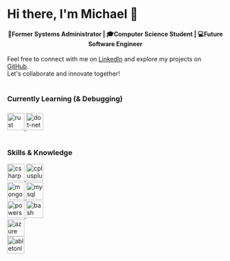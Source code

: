 # Hi there, I'm Michael 👋
<h4 align="center">💾Former Systems Administrator | 🎓Computer Science Student | 💻Future Software Engineer</h4>
<p>Feel free to connect with me on <a href="url">LinkedIn</a> and explore my projects on <a href="https://github.com/auxbyte?tab=repositories">GitHub</a>.<br>Let's collaborate and innovate together!</p>

#

<h3 align="left">Currently Learning (& Debugging)</h3>

###

<div align="left">
  <a href="https://github.com/auxbyte">
    <img src="https://img.shields.io/badge/Rust-000000?logo=rust&logoColor=white&style=for-the-badge" height="40" alt="rust logo"  />
  </a>
  <a href="https://github.com/auxbyte?tab=repositories&q=&type=&language=c%23">
    <img src="https://img.shields.io/badge/.NET-512BD4?logo=dotnet&logoColor=white&style=for-the-badge" height="40" alt="dot-net logo"  />
  </a>
</div>

#

<h3 align="left">Skills & Knowledge</h3>


<div align="left">
  <a href="https://github.com/auxbyte?tab=repositories&q=&type=&language=c%23">
    <img src="https://img.shields.io/badge/C Sharp-239120?logo=csharp&logoColor=white&style=for-the-badge" height="40" alt="csharp logo"  />
  </a>
  <a href="https://github.com/auxbyte">
    <img src="https://img.shields.io/badge/C++-00599C?logo=cplusplus&logoColor=white&style=for-the-badge" height="40" alt="cplusplus logo"  />
  </a>
</div>

<div align="left">
  <a href="https://github.com/auxbyte">
    <img src="https://img.shields.io/badge/MongoDB-47A248?logo=mongodb&logoColor=white&style=for-the-badge" height="40" alt="mongodb logo"  />
  </a>
  <a href="https://github.com/auxbyte">
    <img src="https://img.shields.io/badge/MySQL-4479A1?logo=mysql&logoColor=white&style=for-the-badge" height="40" alt="mysql logo"  />
  </a>
</div>



<div align="left">
  <a href="https://github.com/auxbyte?tab=repositories&q=&type=&language=powershell">
    <img src="https://img.shields.io/badge/PowerShell-5391FE?logo=powershell&logoColor=black&style=for-the-badge" height="40" alt="powershell logo"  />
  </a>
  <a href="https://github.com/auxbyte">
    <img src="https://img.shields.io/badge/GNU Bash-4EAA25?logo=gnubash&logoColor=white&style=for-the-badge" height="40" alt="bash logo"  />
  </a>
</div>

<div align="left">
  <a href="https://github.com/auxbyte">
    <img src="https://img.shields.io/badge/Microsoft Azure-0078D4?logo=microsoftazure&logoColor=white&style=for-the-badge" height="40" alt="azure logo"  />
  </a>
</div>

<div align="left">
<a href="https://soundcloud.com/auxbyte">
  <img src="https://img.shields.io/badge/Ableton Live-000000?logo=abletonlive&logoColor=white&style=for-the-badge" height="40" alt="abletonlive logo"  />
</a>
</div>

###
